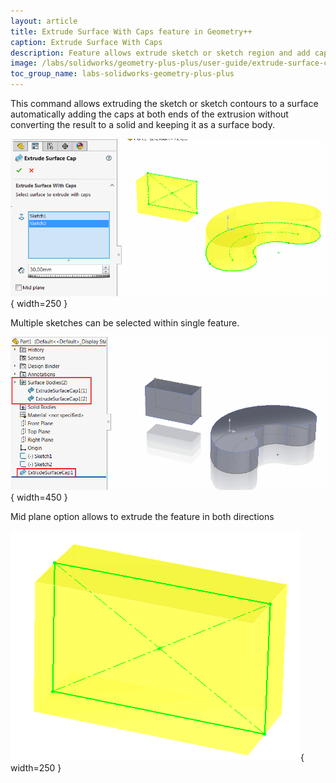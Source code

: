 ```yaml
---
layout: article
title: Extrude Surface With Caps feature in Geometry++
caption: Extrude Surface With Caps
description: Feature allows extrude sketch or sketch region and add caps at the end preserving the surface body in SOLIDWORKS model
image: /labs/solidworks/geometry-plus-plus/user-guide/extrude-surface-cap/icon.png
toc_group_name: labs-solidworks-geometry-plus-plus
---
```

This command allows extruding the sketch or sketch contours to a surface automatically adding the caps at both ends of the extrusion without converting the result to a solid and keeping it as a surface body.

![Extrude surface with caps property manager page](extrude-surface-with-caps-page.png){ width=250 }

Multiple sketches can be selected within single feature.

![Extruded surface with cap feature in the feature manager tree](extrude-surface-cap-feature.png){ width=450 }

Mid plane option allows to extrude the feature in both directions

![Result of mid-plane extrusion](surface-cap-mid-plane.png){ width=250 }
